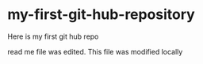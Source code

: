 # my-first-git-hub-repository
Here is my first git hub repo

read me file was edited. This file was modified locally

